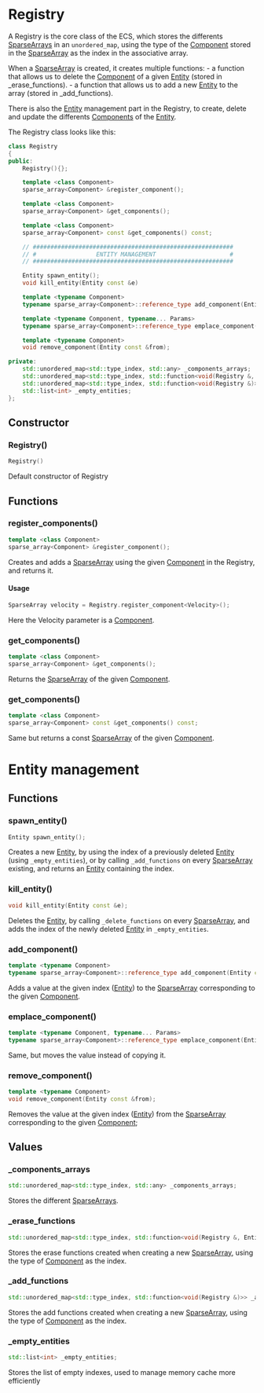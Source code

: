 # Registry

A Registry is the core class of the ECS, which stores the differents [SparseArrays](SparseArray.md) in an `unordered_map`, using the type of the [Component](Component.md) stored in the [SparseArray](SparseArray.md) as the index in the associative array.

When a [SparseArray](SparseArray.md) is created, it creates multiple functions:
    - a function that allows us to delete the [Component](Component.md) of a given [Entity](Entity.md) (stored in _erase_functions).
    - a function that allows us to add a new [Entity](Entity.md) to the array (stored in _add_functions).

There is also the [Entity](Entity.md) management part in the Registry, to create, delete and update the differents [Components](Component.md) of the [Entity](Entity.md).


The Registry class looks like this:

```cpp
class Registry
{
public:
    Registry(){};

    template <class Component>
    sparse_array<Component> &register_component();

    template <class Component>
    sparse_array<Component> &get_components();

    template <class Component>
    sparse_array<Component> const &get_components() const;

    // #########################################################
    // #                 ENTITY MANAGEMENT                     #
    // #########################################################

    Entity spawn_entity();
    void kill_entity(Entity const &e)

    template <typename Component>
    typename sparse_array<Component>::reference_type add_component(Entity const &to, Component &&c);

    template <typename Component, typename... Params>
    typename sparse_array<Component>::reference_type emplace_component(Entity const &to, Params &&...p);

    template <typename Component>
    void remove_component(Entity const &from);

private:
    std::unordered_map<std::type_index, std::any> _components_arrays;
    std::unordered_map<std::type_index, std::function<void(Registry &, Entity const &)>> _erase_functions;
    std::unordered_map<std::type_index, std::function<void(Registry &)>> _add_functions;
    std::list<int> _empty_entities;
};
```

## Constructor
### Registry()
```cpp
Registry()
```
Default constructor of Registry

## Functions
### register_components()

```cpp
template <class Component>
sparse_array<Component> &register_component();
```
Creates and adds a [SparseArray](SparseArray.md) using the given [Component](Component.md) in the Registry, and returns it.

#### Usage
```cpp
SparseArray velocity = Registry.register_component<Velocity>();
```
Here the Velocity parameter is a [Component](Component.md).

### get_components()
```cpp
template <class Component>
sparse_array<Component> &get_components();
```
Returns the [SparseArray](SparseArray.md) of the given [Component](Component.md).

### get_components()
```cpp
template <class Component>
sparse_array<Component> const &get_components() const;
```
Same but returns a const [SparseArray](SparseArray.md) of the given [Component](Component.md).

# Entity management
## Functions
### spawn_entity()

```cpp
Entity spawn_entity();
```
Creates a new [Entity](Entity.md), by using the index of a previously deleted [Entity](Entity.md) (using `_empty_entities`), or by calling `_add_functions` on every [SparseArray](SparseArray.md) existing, and returns an [Entity](Entity.md) containing the index.

### kill_entity()
```cpp
void kill_entity(Entity const &e);
```
Deletes the [Entity](Entity.md), by calling `_delete_functions` on every [SparseArray](SparseArray.md), and adds the index of the newly deleted [Entity](Entity.md) in `_empty_entities`.

### add_component()
```cpp
template <typename Component>
typename sparse_array<Component>::reference_type add_component(Entity const &to, Component &&c);
```
Adds a value at the given index ([Entity](Entity.md)) to the [SparseArray](SparseArray.md) corresponding to the given [Component](Component.md).

### emplace_component()
```cpp
template <typename Component, typename... Params>
typename sparse_array<Component>::reference_type emplace_component(Entity const &to, Params &&...p);
```
Same, but moves the value instead of copying it.

### remove_component()
```cpp
template <typename Component>
void remove_component(Entity const &from);
```
Removes the value at the given index ([Entity](Entity.md)) from the [SparseArray](SparseArray.md) corresponding to the given [Component](Component.md);

## Values
### _components_arrays
```cpp
std::unordered_map<std::type_index, std::any> _components_arrays;
```
Stores the different [SparseArrays](SparseArray.md).

### _erase_functions
```cpp
std::unordered_map<std::type_index, std::function<void(Registry &, Entity const &)>> _erase_functions;
```
Stores the erase functions created when creating a new [SparseArray](SparseArray.md), using the type of [Component](Component.md) as the index.

### _add_functions
```cpp
std::unordered_map<std::type_index, std::function<void(Registry &)>> _add_functions;
```
Stores the add functions created when creating a new [SparseArray](SparseArray.md), using the type of [Component](Component.md) as the index.

### _empty_entities
```cpp
std::list<int> _empty_entities;
```
Stores the list of empty indexes, used to manage memory cache more efficiently
